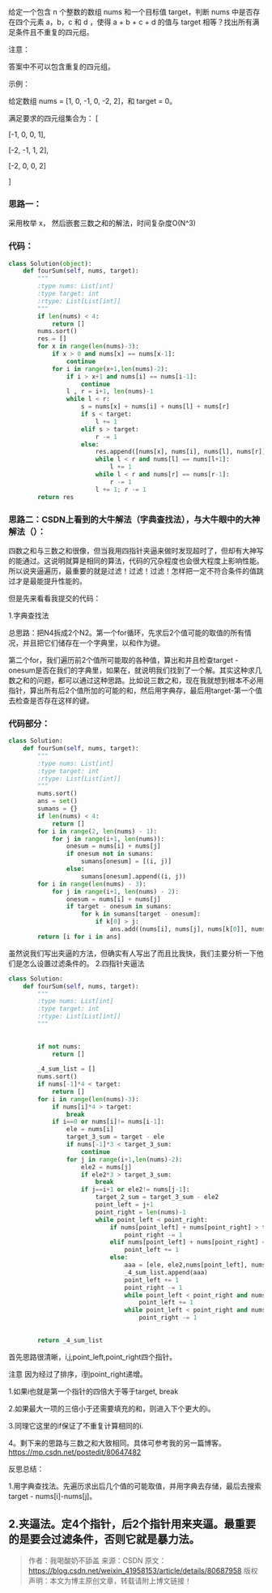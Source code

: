 给定一个包含 n 个整数的数组 nums 和一个目标值 target，判断 nums 中是否存在四个元素 a，b，c 和 d ，使得 a + b + c + d 的值与 target 相等？找出所有满足条件且不重复的四元组。

注意：

答案中不可以包含重复的四元组。

示例：

给定数组 nums = [1, 0, -1, 0, -2, 2]，和 target = 0。

满足要求的四元组集合为：
[

  [-1,  0, 0, 1],
  
  [-2, -1, 1, 2],
  
  [-2,  0, 0, 2]
  
]

### 思路一：
采用枚举 x， 然后嵌套三数之和的解法，时间复杂度O(N^3)

### 代码：
```py
class Solution(object):
    def fourSum(self, nums, target):
        """
        :type nums: List[int]
        :type target: int
        :rtype: List[List[int]]
        """
        if len(nums) < 4:
            return []
        nums.sort()
        res = []
        for x in range(len(nums)-3):
            if x > 0 and nums[x] == nums[x-1]:
                continue
            for i in range(x+1,len(nums)-2):
                if i > x+1 and nums[i] == nums[i-1]:
                    continue
                l , r = i+1, len(nums)-1
                while l < r:
                    s = nums[x] + nums[i] + nums[l] + nums[r]
                    if s < target:
                        l += 1
                    elif s > target:
                        r -= 1
                    else:
                        res.append([nums[x], nums[i], nums[l], nums[r]])
                        while l < r and nums[l] == nums[l+1]:
                            l += 1
                        while l < r and nums[r] == nums[r-1]:
                            r -= 1
                        l += 1; r -= 1
        return res
``` 
### 思路二：CSDN上看到的大牛解法（字典查找法），与大牛眼中的大神解法（）：

四数之和与三数之和很像，但当我用四指针夹逼来做时发现超时了，但却有大神写的能通过。这说明就算是相同的算法，代码的冗杂程度也会很大程度上影响性能。所以说夹逼遍历，最重要的就是过滤！过滤！过滤！怎样把一定不符合条件的值跳过才是最能提升性能的。

但是先来看看我提交的代码：

1.字典查找法

总思路：把N4拆成2个N2。第一个for循环，先求后2个值可能的取值的所有情况，并且把它们储存在一个字典里，以和作为键。

第二个for，我们遍历前2个值所可能取的各种值，算出和并且检查target - onesum是否在我们的字典里，如果在，就说明我们找到了一个解。其实这种求几数之和的问题，都可以通过这种思路。比如说三数之和，现在我就想到根本不必用指针，算出所有后2个值所加的可能的和，然后用字典存，最后用target-第一个值去检查是否存在这样的键。

### 代码部分：
```py
class Solution:
    def fourSum(self, nums, target):
        """
        :type nums: List[int]
        :type target: int
        :rtype: List[List[int]]
        """
        nums.sort()
        ans = set()
        sumans = {}
        if len(nums) < 4:
            return []
        for i in range(2, len(nums) - 1):
            for j in range(i+1, len(nums)):
                onesum = nums[i] + nums[j]
                if onesum not in sumans:
                    sumans[onesum] = [(i, j)]
                else:
                    sumans[onesum].append((i, j))
        for i in range(len(nums) - 3):
            for j in range(i+1, len(nums) - 2):
                onesum = nums[i] + nums[j]
                if target - onesum in sumans:
                    for k in sumans[target - onesum]:
                        if k[0] > j:
                            ans.add((nums[i], nums[j], nums[k[0]], nums[k[1]]))
        return [i for i in ans]
```
虽然说我们写出夹逼的方法，但确实有人写出了而且比我快，我们主要分析一下他们是怎么设置过滤条件的。
2.四指针夹逼法

```py
class Solution:
    def fourSum(self, nums, target):
        """
        :type nums: List[int]
        :type target: int
        :rtype: List[List[int]]
        """
        
 
        if not nums:
            return []
        
        _4_sum_list = []
        nums.sort()
        if nums[-1]*4 < target:
            return []
        for i in range(len(nums)-3):
            if nums[i]*4 > target:
                break
            if i==0 or nums[i]!= nums[i-1]:
                ele = nums[i]
                target_3_sum = target - ele
                if nums[-1]*3 < target_3_sum:
                    continue
                for j in range(i+1,len(nums)-2):
                    ele2 = nums[j]
                    if ele2*3 > target_3_sum:
                        break
                    if j==i+1 or ele2!= nums[j-1]:
                        target_2_sum = target_3_sum - ele2
                        point_left = j+1
                        point_right = len(nums)-1
                        while point_left < point_right:
                            if nums[point_left] + nums[point_right] > target_2_sum:
                                point_right -= 1
                            elif nums[point_left] + nums[point_right] < target_2_sum:
                                point_left += 1
                            else:
                                aaa = [ele, ele2,nums[point_left], nums[point_right]]
                                _4_sum_list.append(aaa)
                                point_left += 1
                                point_right -= 1
                                while point_left < point_right and nums[point_left] == nums[point_left-1]:
                                    point_left += 1
                                while point_left < point_right and nums[point_right] == nums[point_right+1]:
                                    point_right -= 1
 
 
        return _4_sum_list
```
首先思路很清晰，i,j,point_left,point_right四个指针。

注意 因为经过了排序，i到point_right递增。

1.如果i也就是第一个指针的四倍大于等于target, break

2.如果最大一项的三倍小于还需要填充的和，则进入下个更大的i。

3.同理它这里的if保证了不重复计算相同的i.

4。剩下来的思路与三数之和大致相同。具体可参考我的另一篇博客。https://mp.csdn.net/postedit/80647482





反思总结：

1.用字典查找法。先遍历求出后几个值的可能取值，并用字典去存储，最后去搜索target - nums[i]-nums[j]。

2.夹逼法。定4个指针，后2个指针用来夹逼。最重要的是要会过滤条件，否则它就是暴力法。
--------------------- 
>作者：我喝酸奶不舔盖 
来源：CSDN 
原文：https://blog.csdn.net/weixin_41958153/article/details/80687958 
版权声明：本文为博主原创文章，转载请附上博文链接！
